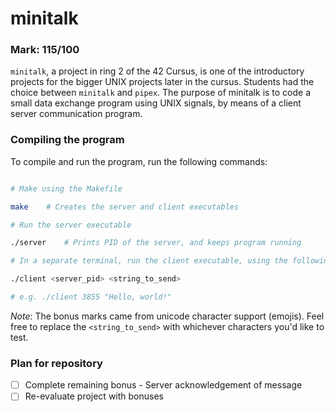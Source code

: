 <h1>minitalk</h1>

<h3>Mark: 115/100</h3>

`minitalk`, a project in ring 2 of the 42 Cursus, is one of the introductory projects for the bigger UNIX projects later in the cursus. Students had the choice between `minitalk` and `pipex`. The purpose of minitalk is to code a small data exchange program using UNIX signals, by means of a client server communication program.

<h3>Compiling the program</h3>

<p>To compile and run the program, run the following commands:</p>

```bash

# Make using the Makefile

make	# Creates the server and client executables

# Run the server executable

./server	# Prints PID of the server, and keeps program running

# In a separate terminal, run the client executable, using the following arguments

./client <server_pid> <string_to_send>

# e.g. ./client 3855 "Hello, world!"
```

<i>Note</i>: The bonus marks came from unicode character support (emojis). Feel free to replace the `<string_to_send>` with whichever characters you'd like to test.

<h3>Plan for repository</h3>

- [ ] Complete remaining bonus - Server acknowledgement of message
- [ ] Re-evaluate project with bonuses
